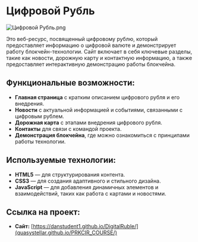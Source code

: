 # Цифровой Рубль

![Цифровой Рубль.png](https://cbr.ru/StaticHtml/File/150223/site-01.svg)

Это веб-ресурс, посвященный цифровому рублю, который предоставляет информацию о цифровой валюте и демонстрирует работу блокчейн-технологии. Сайт включает в себя ключевые разделы, такие как новости, дорожную карту и контактную информацию, а также предоставляет интерактивную демонстрацию работы блокчейна.

## Функциональные возможности:
- **Главная страница** с кратким описанием цифрового рубля и его внедрения.
- **Новости** с актуальной информацией и событиями, связанными с цифровым рублем.
- **Дорожная карта** с этапами внедрения цифрового рубля.
- **Контакты** для связи с командой проекта.
- **Демонстрация блокчейна**, где можно ознакомиться с принципами работы технологии.

## Используемые технологии:
- **HTML5** — для структурирования контента.
- **CSS3** — для создания адаптивного и стильного дизайна.
- **JavaScript** — для добавления динамичных элементов и взаимодействий, таких как работа с картами и новостями.

## Ссылка на проект:
- **Сайт:** [https://danstudent1.github.io/DigitalRuble/](quasystellar.github.io/PRKCIR_COURSE/)

